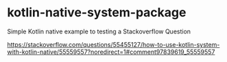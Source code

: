 # kotlin-native-system-package
Simple Kotlin native example to testing a Stackoverflow Question 

https://stackoverflow.com/questions/55455127/how-to-use-kotlin-system-with-kotlin-native/55559557?noredirect=1#comment97839619_55559557
